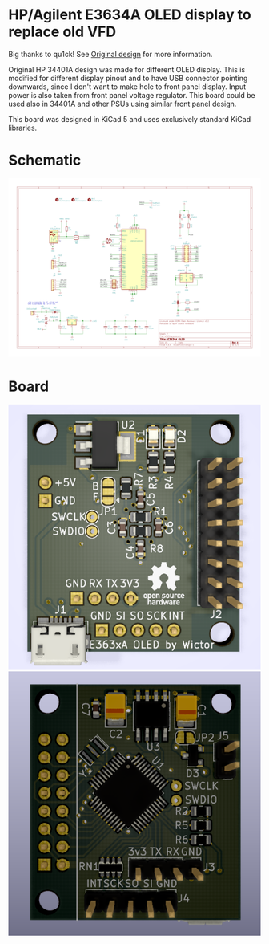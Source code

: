 # HP/Agilent E3634A OLED display to replace old VFD

Big thanks to qu1ck!
See [Original design](https://github.com/openscopeproject/HP34401a-OLED-HW) for more information.

Original HP 34401A design was made for different OLED display. This is modified for different display pinout 
and to have USB connector pointing downwards, since I don't want to make hole to front panel display. 
Input power is also taken from front panel voltage regulator.
This board could be used also in 34401A and other PSUs using similar front panel design. 

This board was designed in KiCad 5 and uses exclusively standard KiCad libraries.

# Schematic

![schematic](https://github.com/wictor76/E3634A-OLED-HW/raw/master/schematic.png)

# Board

![board_front](https://github.com/wictor76/E3634A-OLED-HW/raw/master/front.png)
![board_back](https://github.com/wictor76/E3634A-OLED-HW/raw/master/back.png)
